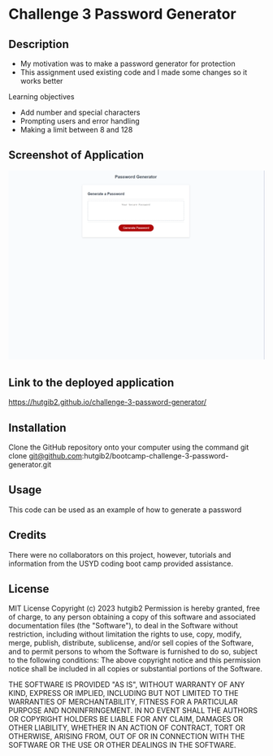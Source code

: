 # Challenge 3 Password Generator

## Description
- My motivation was to make a password generator for protection
- This assignment used existing code and I made some changes so it works better

Learning objectives
- Add number and special characters
- Prompting users and error handling
- Making a limit between 8 and 128

## Screenshot of Application

![screenshot of application](/images/app.PNG "application main page")

## Link to the deployed application
https://hutgib2.github.io/challenge-3-password-generator/

## Installation
Clone the GitHub repository onto your computer using the command
git clone git@github.com:hutgib2/bootcamp-challenge-3-password-generator.git

## Usage
This code can be used as an example of how to generate a password

## Credits
There were no collaborators on this project, however, tutorials and information from the USYD coding boot camp provided assistance.

## License
MIT License
Copyright (c) 2023 hutgib2
Permission is hereby granted, free of charge, to any person obtaining a copy of this software and associated documentation files (the "Software"), to deal in the Software without restriction, including without limitation the rights to use, copy, modify, merge, publish, distribute, sublicense, and/or sell copies of the Software, and to permit persons to whom the Software is furnished to do so, subject to the following conditions: The above copyright notice and this permission notice shall be included in all copies or substantial portions of the Software.

THE SOFTWARE IS PROVIDED "AS IS", WITHOUT WARRANTY OF ANY KIND, EXPRESS OR IMPLIED, INCLUDING BUT NOT LIMITED TO THE WARRANTIES OF MERCHANTABILITY, FITNESS FOR A PARTICULAR PURPOSE AND NONINFRINGEMENT. IN NO EVENT SHALL THE AUTHORS OR COPYRIGHT HOLDERS BE LIABLE FOR ANY CLAIM, DAMAGES OR OTHER LIABILITY, WHETHER IN AN ACTION OF CONTRACT, TORT OR OTHERWISE, ARISING FROM, OUT OF OR IN CONNECTION WITH THE SOFTWARE OR THE USE OR OTHER DEALINGS IN THE SOFTWARE.
